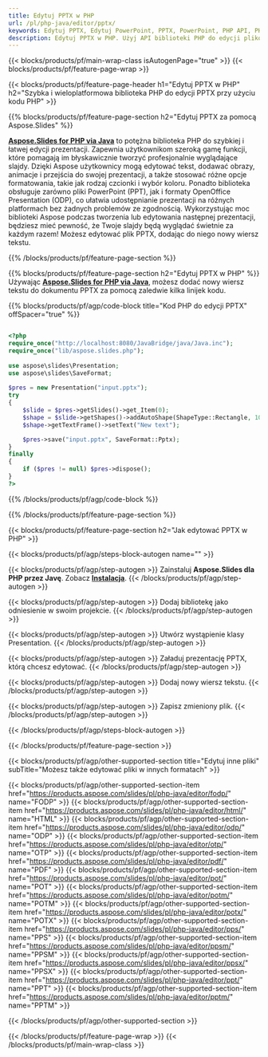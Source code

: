 ```yaml
---
title: Edytuj PPTX w PHP
url: /pl/php-java/editor/pptx/
keywords: Edytuj PPTX, Edytuj PowerPoint, PPTX, PowerPoint, PHP API, PHP Library
description: Edytuj PPTX w PHP. Użyj API biblioteki PHP do edycji plików PPTX
---
```


{{< blocks/products/pf/main-wrap-class isAutogenPage="true" >}}
{{< blocks/products/pf/feature-page-wrap >}}

{{< blocks/products/pf/feature-page-header h1="Edytuj PPTX w PHP" h2="Szybka i wieloplatformowa biblioteka PHP do edycji PPTX przy użyciu kodu PHP" >}}

{{% blocks/products/pf/feature-page-section h2="Edytuj PPTX za pomocą Aspose.Slides" %}}

[**Aspose.Slides for PHP via Java**](https://products.aspose.com/slides/pl/php-java/) to potężna biblioteka PHP do szybkiej i łatwej edycji prezentacji. Zapewnia użytkownikom szeroką gamę funkcji, które pomagają im błyskawicznie tworzyć profesjonalnie wyglądające slajdy. Dzięki Aspose użytkownicy mogą edytować tekst, dodawać obrazy, animacje i przejścia do swojej prezentacji, a także stosować różne opcje formatowania, takie jak rodzaj czcionki i wybór koloru. Ponadto biblioteka obsługuje zarówno pliki PowerPoint (PPT), jak i formaty OpenOffice Presentation (ODP), co ułatwia udostępnianie prezentacji na różnych platformach bez żadnych problemów ze zgodnością. Wykorzystując moc biblioteki Aspose podczas tworzenia lub edytowania następnej prezentacji, będziesz mieć pewność, że Twoje slajdy będą wyglądać świetnie za każdym razem!
Możesz edytować plik PPTX, dodając do niego nowy wiersz tekstu. 

{{% /blocks/products/pf/feature-page-section %}}

{{% blocks/products/pf/feature-page-section  h2="Edytuj PPTX w PHP" %}}
Używając [**Aspose.Slides for PHP via Java**](https://products.aspose.com/slides/pl/php-java/), możesz dodać nowy wiersz tekstu do dokumentu PPTX za pomocą zaledwie kilka linijek kodu.

{{% blocks/products/pf/agp/code-block title="Kod PHP do edycji PPTX" offSpacer="true" %}}

```php

<?php
require_once("http://localhost:8080/JavaBridge/java/Java.inc");
require_once("lib/aspose.slides.php");
 
use aspose\slides\Presentation;
use aspose\slides\SaveFormat;
 
$pres = new Presentation("input.pptx");
try
{
    $slide = $pres->getSlides()->get_Item(0);     
    $shape = $slide->getShapes()->addAutoShape(ShapeType::Rectangle, 10, 10, 100, 50);
    $shape->getTextFrame()->setText("New text");

    $pres->save("input.pptx", SaveFormat::Pptx);
}
finally
{
    if ($pres != null) $pres->dispose();
}
?>
```
{{% /blocks/products/pf/agp/code-block %}}

{{% /blocks/products/pf/feature-page-section %}}

{{< blocks/products/pf/feature-page-section  h2="Jak edytować PPTX w PHP" >}}

{{< blocks/products/pf/agp/steps-block-autogen name="" >}}


{{< blocks/products/pf/agp/step-autogen >}}
Zainstaluj **Aspose.Slides dla PHP przez Javę**. Zobacz [**Instalacja**](https://docs.aspose.com/slides/php-java/installation/).
{{< /blocks/products/pf/agp/step-autogen >}}

{{< blocks/products/pf/agp/step-autogen >}}
Dodaj bibliotekę jako odniesienie w swoim projekcie.
{{< /blocks/products/pf/agp/step-autogen >}}

{{< blocks/products/pf/agp/step-autogen >}}
Utwórz wystąpienie klasy Presentation.
{{< /blocks/products/pf/agp/step-autogen >}}

{{< blocks/products/pf/agp/step-autogen >}}
Załaduj prezentację PPTX, którą chcesz edytować.
{{< /blocks/products/pf/agp/step-autogen >}}

{{< blocks/products/pf/agp/step-autogen >}}
Dodaj nowy wiersz tekstu.
{{< /blocks/products/pf/agp/step-autogen >}}

{{< blocks/products/pf/agp/step-autogen >}}
Zapisz zmieniony plik.
{{< /blocks/products/pf/agp/step-autogen >}}

{{< /blocks/products/pf/agp/steps-block-autogen >}}


{{< /blocks/products/pf/feature-page-section >}}

{{< blocks/products/pf/agp/other-supported-section title="Edytuj inne pliki" subTitle="Możesz także edytować pliki w innych formatach" >}}

{{< blocks/products/pf/agp/other-supported-section-item href="https://products.aspose.com/slides/pl/php-java/editor/fodp/" name="FODP" >}}
{{< blocks/products/pf/agp/other-supported-section-item href="https://products.aspose.com/slides/pl/php-java/editor/html/" name="HTML" >}}
{{< blocks/products/pf/agp/other-supported-section-item href="https://products.aspose.com/slides/pl/php-java/editor/odp/" name="ODP" >}}
{{< blocks/products/pf/agp/other-supported-section-item href="https://products.aspose.com/slides/pl/php-java/editor/otp/" name="OTP" >}}
{{< blocks/products/pf/agp/other-supported-section-item href="https://products.aspose.com/slides/pl/php-java/editor/pdf/" name="PDF" >}}
{{< blocks/products/pf/agp/other-supported-section-item href="https://products.aspose.com/slides/pl/php-java/editor/pot/" name="POT" >}}
{{< blocks/products/pf/agp/other-supported-section-item href="https://products.aspose.com/slides/pl/php-java/editor/potm/" name="POTM" >}}
{{< blocks/products/pf/agp/other-supported-section-item href="https://products.aspose.com/slides/pl/php-java/editor/potx/" name="POTX" >}}
{{< blocks/products/pf/agp/other-supported-section-item href="https://products.aspose.com/slides/pl/php-java/editor/pps/" name="PPS" >}}
{{< blocks/products/pf/agp/other-supported-section-item href="https://products.aspose.com/slides/pl/php-java/editor/ppsm/" name="PPSM" >}}
{{< blocks/products/pf/agp/other-supported-section-item href="https://products.aspose.com/slides/pl/php-java/editor/ppsx/" name="PPSX" >}}
{{< blocks/products/pf/agp/other-supported-section-item href="https://products.aspose.com/slides/pl/php-java/editor/ppt/" name="PPT" >}}
{{< blocks/products/pf/agp/other-supported-section-item href="https://products.aspose.com/slides/pl/php-java/editor/pptm/" name="PPTM" >}}


{{< /blocks/products/pf/agp/other-supported-section >}}

{{< /blocks/products/pf/feature-page-wrap >}}
{{< /blocks/products/pf/main-wrap-class >}}